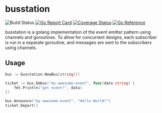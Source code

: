 # busstation

![Build Status](https://github.com/ronelliott/busstation/actions/workflows/master.yml/badge.svg)
[![Go Report Card](https://goreportcard.com/badge/github.com/ronelliott/busstation)](https://goreportcard.com/report/github.com/ronelliott/busstation)
[![Coverage Status](https://coveralls.io/repos/github/ronelliott/busstation/badge.svg?branch=master)](https://coveralls.io/github/ronelliott/busstation?branch=master)
[![Go Reference](https://pkg.go.dev/badge/github.com/ronelliott/busstation.svg)](https://pkg.go.dev/github.com/ronelliott/busstation)

busstation is a golang implementation of the event emitter pattern using channels and goroutines. To allow for concurrent designs, each subscriber is run in a separate goroutine, and messages are sent to the subscribers using channels.

## Usage

```go
bus := busstation.NewBus[string]()

ticket := bus.Embus("my-awesome-event", func(data string) {
	fmt.Println("got event!", data)
})

bus.Announce("my-awesome-event", "Hello World!")
ticket.Depart()
```

